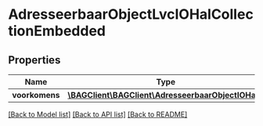 # AdresseerbaarObjectLvcIOHalCollectionEmbedded

## Properties
Name | Type | Description | Notes
------------ | ------------- | ------------- | -------------
**voorkomens** | [**\BAGClient\BAGClient\AdresseerbaarObjectIOHal[]**](AdresseerbaarObjectIOHal.md) |  | [optional] 

[[Back to Model list]](../../README.md#documentation-for-models) [[Back to API list]](../../README.md#documentation-for-api-endpoints) [[Back to README]](../../README.md)

